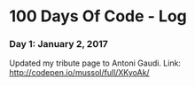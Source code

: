 # 100 Days Of Code - Log

### Day 1: January 2, 2017

Updated my tribute page to Antoni Gaudi. Link: http://codepen.io/mussol/full/XKyoAk/


